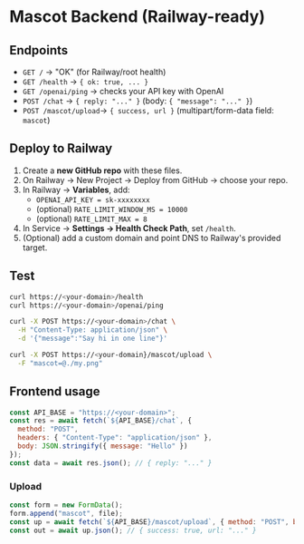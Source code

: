 # Mascot Backend (Railway-ready)

## Endpoints
- `GET /`              -> "OK" (for Railway/root health)
- `GET /health`        -> `{ ok: true, ... }`
- `GET /openai/ping`   -> checks your API key with OpenAI
- `POST /chat`         -> `{ reply: "..." }` (body: `{ "message": "..." }`)
- `POST /mascot/upload`-> `{ success, url }` (multipart/form-data field: `mascot`)

## Deploy to Railway
1. Create a **new GitHub repo** with these files.
2. On Railway → New Project → Deploy from GitHub → choose your repo.
3. In Railway → **Variables**, add:
   - `OPENAI_API_KEY = sk-xxxxxxxx`
   - (optional) `RATE_LIMIT_WINDOW_MS = 10000`
   - (optional) `RATE_LIMIT_MAX = 8`
4. In Service → **Settings → Health Check Path**, set `/health`.
5. (Optional) add a custom domain and point DNS to Railway's provided target.

## Test
```bash
curl https://<your-domain>/health
curl https://<your-domain>/openai/ping

curl -X POST https://<your-domain>/chat \
  -H "Content-Type: application/json" \
  -d '{"message":"Say hi in one line"}'

curl -X POST https://<your-domain}/mascot/upload \
  -F "mascot=@./my.png"
```

## Frontend usage
```js
const API_BASE = "https://<your-domain>";
const res = await fetch(`${API_BASE}/chat`, {
  method: "POST",
  headers: { "Content-Type": "application/json" },
  body: JSON.stringify({ message: "Hello" })
});
const data = await res.json(); // { reply: "..." }
```

### Upload
```js
const form = new FormData();
form.append("mascot", file);
const up = await fetch(`${API_BASE}/mascot/upload`, { method: "POST", body: form });
const out = await up.json(); // { success: true, url: "..." }
```
